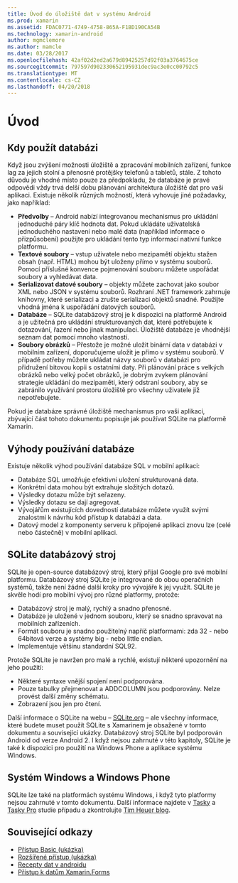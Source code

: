 ```yaml
---
title: Úvod do úložiště dat v systému Android
ms.prod: xamarin
ms.assetid: FDAC0771-4749-4758-865A-F1BD190CA54B
ms.technology: xamarin-android
author: mgmclemore
ms.author: mamcle
ms.date: 03/28/2017
ms.openlocfilehash: 42af02d2ed2a679d89425257d92f03a3764675ce
ms.sourcegitcommit: 797597d902330652195931dec9ac3e0cc00792c5
ms.translationtype: MT
ms.contentlocale: cs-CZ
ms.lasthandoff: 04/20/2018
---
```

# <a name="introduction"></a>Úvod

## <a name="when-to-use-a-database"></a>Kdy použít databázi

Když jsou zvýšení možnosti úložiště a zpracování mobilních zařízení, funkce lag za jejich stolní a přenosné protějšky telefonů a tabletů, stále. Z tohoto důvodu je vhodné místo pouze za předpokladu, že databáze je pravé odpovědi vždy trvá delší dobu plánování architektura úložiště dat pro vaši aplikaci. Existuje několik různých možností, která vyhovuje jiné požadavky, jako například:

-  **Předvolby** – Android nabízí integrovanou mechanismus pro ukládání jednoduché páry klíč hodnota dat. Pokud ukládáte uživatelská jednoduchého nastavení nebo malé data (například informace o přizpůsobení) použijte pro ukládání tento typ informací nativní funkce platformu.
-  **Textové soubory** – vstup uživatele nebo mezipamětí objektu stažen obsah (např. HTML) mohou být uloženy přímo v systému souborů. Pomocí příslušné konvence pojmenování souboru můžete uspořádat soubory a vyhledávat data.
-  **Serializovat datové soubory** – objekty můžete zachovat jako soubor XML nebo JSON v systému souborů. Rozhraní .NET framework zahrnuje knihovny, které serializaci a zrušte serializaci objektů snadné. Použijte vhodná jména k uspořádání datových souborů.
-  **Databáze** – SQLite databázový stroj je k dispozici na platformě Android a je užitečná pro ukládání strukturovaných dat, které potřebujete k dotazování, řazení nebo jinak manipulaci. Úložiště databáze je vhodnější seznam dat pomocí mnoho vlastností.
-  **Soubory obrázků** – Přestože je možné uložit binární data v databázi v mobilním zařízení, doporučujeme uložit je přímo v systému souborů. V případě potřeby můžete ukládat názvy souborů v databázi pro přidružení bitovou kopii s ostatními daty. Při plánování práce s velkých obrázků nebo velký počet obrázků, je dobrým zvykem plánování strategie ukládání do mezipaměti, který odstraní soubory, aby se zabránilo využívání prostoru úložiště pro všechny uživatele již nepotřebujete.

Pokud je databáze správné úložiště mechanismus pro vaši aplikaci, zbývající část tohoto dokumentu popisuje jak používat SQLite na platformě Xamarin.

## <a name="advantages-of-using-a-database"></a>Výhody používání databáze

Existuje několik výhod používání databáze SQL v mobilní aplikaci:

-  Databáze SQL umožňuje efektivní uložení strukturovaná data.
-  Konkrétní data mohou být extrahuje složitých dotazů.
-  Výsledky dotazu může být seřazeny.
-  Výsledky dotazu se dají agregovat.
-  Vývojářům existujících dovedností databáze můžete využít svými znalostmi k návrhu kód přístup k databázi a data.
-  Datový model z komponenty serveru k připojené aplikaci znovu lze (celé nebo částečně) v mobilní aplikaci.


## <a name="sqlite-database-engine"></a>SQLite databázový stroj

SQLite je open-source databázový stroj, který přijal Google pro své mobilní platformu. Databázový stroj SQLite je integrované do obou operačních systémů, takže není žádné další kroky pro vývojáře k jej využít. SQLite je skvěle hodí pro mobilní vývoj pro různé platformy, protože:

-  Databázový stroj je malý, rychlý a snadno přenosné.
-  Databáze je uložené v jednom souboru, který se snadno spravovat na mobilních zařízeních.
-  Formát souboru je snadno použitelný napříč platformami: zda 32 - nebo 64bitová verze a systémy big - nebo little endian.
-  Implementuje většinu standardní SQL92.


Protože SQLite je navržen pro malé a rychlé, existují některé upozornění na jeho použití:

-  Některé syntaxe vnější spojení není podporována.
-  Pouze tabulky přejmenovat a ADDCOLUMN jsou podporovány. Nelze provést další změny schématu.
-  Zobrazení jsou jen pro čtení.


Další informace o SQLite na webu – [SQLite.org](http://SQLite.org) – ale všechny informace, které budete muset použít SQLite s Xamarinem je obsažené v tomto dokumentu a související ukázky. Databázový stroj SQLite byl podporován Android od verze Android 2.
I když nejsou zahrnuté v této kapitoly, SQLite je také k dispozici pro použití na Windows Phone a aplikace systému Windows.

## <a name="windows-and-windows-phone"></a>Systém Windows a Windows Phone

SQLite lze také na platformách systému Windows, i když tyto platformy nejsou zahrnuté v tomto dokumentu.
Další informace najdete v [Tasky](~/cross-platform/app-fundamentals/building-cross-platform-applications/case-study-tasky.md) a [Tasky Pro](~/cross-platform/app-fundamentals/building-cross-platform-applications/case-study-tasky.md) studie případu a zkontrolujte [Tim Heuer blog](http://timheuer.com/blog/archive/2012/06/28/seeding-your-metro-style-app-with-sqlite-database.aspx).


## <a name="related-links"></a>Související odkazy

- [Přístup Basic (ukázka)](https://github.com/xamarin/mobile-samples/tree/master/DataAccess/Basic)
- [Rozšířené přístup (ukázka)](https://github.com/xamarin/mobile-samples/tree/master/DataAccess/Advanced)
- [Recepty dat v androidu](https://developer.xamarin.com/recipes/android/data/)
- [Přístup k datům Xamarin.Forms](~/xamarin-forms/app-fundamentals/databases.md)
